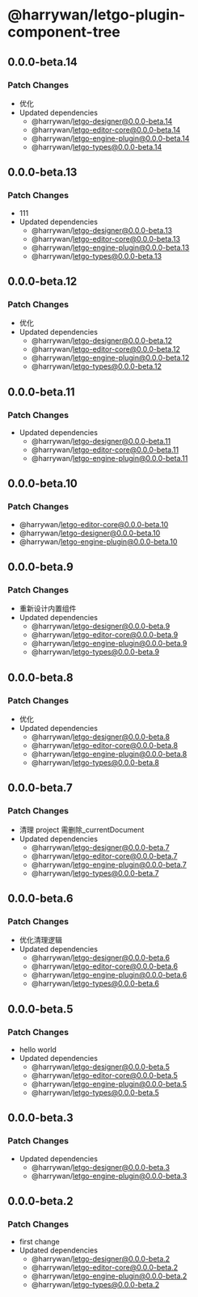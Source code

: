 # @harrywan/letgo-plugin-component-tree

## 0.0.0-beta.14

### Patch Changes

- 优化
- Updated dependencies
  - @harrywan/letgo-designer@0.0.0-beta.14
  - @harrywan/letgo-editor-core@0.0.0-beta.14
  - @harrywan/letgo-engine-plugin@0.0.0-beta.14
  - @harrywan/letgo-types@0.0.0-beta.14

## 0.0.0-beta.13

### Patch Changes

- 111
- Updated dependencies
  - @harrywan/letgo-designer@0.0.0-beta.13
  - @harrywan/letgo-editor-core@0.0.0-beta.13
  - @harrywan/letgo-engine-plugin@0.0.0-beta.13
  - @harrywan/letgo-types@0.0.0-beta.13

## 0.0.0-beta.12

### Patch Changes

- 优化
- Updated dependencies
  - @harrywan/letgo-designer@0.0.0-beta.12
  - @harrywan/letgo-editor-core@0.0.0-beta.12
  - @harrywan/letgo-engine-plugin@0.0.0-beta.12
  - @harrywan/letgo-types@0.0.0-beta.12

## 0.0.0-beta.11

### Patch Changes

- Updated dependencies
  - @harrywan/letgo-designer@0.0.0-beta.11
  - @harrywan/letgo-editor-core@0.0.0-beta.11
  - @harrywan/letgo-engine-plugin@0.0.0-beta.11

## 0.0.0-beta.10

### Patch Changes

- @harrywan/letgo-editor-core@0.0.0-beta.10
- @harrywan/letgo-designer@0.0.0-beta.10
- @harrywan/letgo-engine-plugin@0.0.0-beta.10

## 0.0.0-beta.9

### Patch Changes

- 重新设计内置组件
- Updated dependencies
  - @harrywan/letgo-designer@0.0.0-beta.9
  - @harrywan/letgo-editor-core@0.0.0-beta.9
  - @harrywan/letgo-engine-plugin@0.0.0-beta.9
  - @harrywan/letgo-types@0.0.0-beta.9

## 0.0.0-beta.8

### Patch Changes

- 优化
- Updated dependencies
  - @harrywan/letgo-designer@0.0.0-beta.8
  - @harrywan/letgo-editor-core@0.0.0-beta.8
  - @harrywan/letgo-engine-plugin@0.0.0-beta.8
  - @harrywan/letgo-types@0.0.0-beta.8

## 0.0.0-beta.7

### Patch Changes

- 清理 project 需删除\_currentDocument
- Updated dependencies
  - @harrywan/letgo-designer@0.0.0-beta.7
  - @harrywan/letgo-editor-core@0.0.0-beta.7
  - @harrywan/letgo-engine-plugin@0.0.0-beta.7
  - @harrywan/letgo-types@0.0.0-beta.7

## 0.0.0-beta.6

### Patch Changes

- 优化清理逻辑
- Updated dependencies
  - @harrywan/letgo-designer@0.0.0-beta.6
  - @harrywan/letgo-editor-core@0.0.0-beta.6
  - @harrywan/letgo-engine-plugin@0.0.0-beta.6
  - @harrywan/letgo-types@0.0.0-beta.6

## 0.0.0-beta.5

### Patch Changes

- hello world
- Updated dependencies
  - @harrywan/letgo-designer@0.0.0-beta.5
  - @harrywan/letgo-editor-core@0.0.0-beta.5
  - @harrywan/letgo-engine-plugin@0.0.0-beta.5
  - @harrywan/letgo-types@0.0.0-beta.5

## 0.0.0-beta.3

### Patch Changes

- Updated dependencies
  - @harrywan/letgo-designer@0.0.0-beta.3
  - @harrywan/letgo-engine-plugin@0.0.0-beta.3

## 0.0.0-beta.2

### Patch Changes

- first change
- Updated dependencies
  - @harrywan/letgo-designer@0.0.0-beta.2
  - @harrywan/letgo-editor-core@0.0.0-beta.2
  - @harrywan/letgo-engine-plugin@0.0.0-beta.2
  - @harrywan/letgo-types@0.0.0-beta.2
